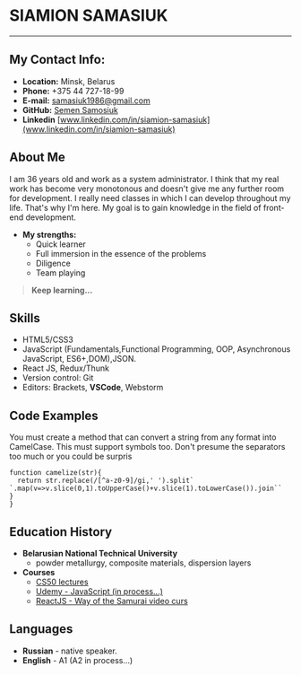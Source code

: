# SIAMION SAMASIUK

---
## My Contact Info:

* **Location:** Minsk, Belarus 
* **Phone:** +375 44 727-18-99
* **E-mail:** [samasiuk1986@gmail.com](samasiuk1986@gmail.com)
* **GitHub:** [Semen Samosiuk](https://github.com/semmi1986)
* **Linkedin** [www.linkedin.com/in/siamion-samasiuk](www.linkedin.com/in/siamion-samasiuk)

## About Me
I am 36 years old and work as a system administrator. I think that my real work has become very monotonous and doesn't give me any further room for development. I really need classes in which I can develop throughout my life. That's why I'm here. My goal is to gain knowledge in the field of front-end development.

* **My strengths:**
    * Quick learner
    * Full immersion in the essence of the problems
    * Diligence
    * Team playing

> **Keep learning...**

## Skills

* HTML5/CSS3
* JavaScript (Fundamentals,Functional Programming, OOP, Asynchronous JavaScript, ES6+,DOM),JSON.
* React JS, Redux/Thunk
* Version control: Git
* Editors: Brackets, **VSCode**, Webstorm

## Code Examples
You must create a method that can convert a string from any format into CamelCase. This must support symbols too.
Don't presume the separators too much or you could be surpris
```
function camelize(str){
  return str.replace(/[^a-z0-9]/gi,' ').split` `.map(v=>v.slice(0,1).toUpperCase()+v.slice(1).toLowerCase()).join``
}
}
```
## Education History

* **Belarusian National Technical University**
    * powder metallurgy, composite materials, dispersion layers
* **Courses**
    * [CS50 lectures](https://www.youtube.com/channel/UCcabW7890RKJzL968QWEykA)
    * [Udemy - JavaScript (in process...)](https://www.udemy.com/course/javascript_full/)
	 * [ReactJS - Way of the Samurai video curs](https://www.youtube.com/playlist?list=PLcvhF2Wqh7DNVy1OCUpG3i5lyxyBWhGZ8)

## Languages

* **Russian** - native speaker.
* **English** - A1 (A2 in process...)
